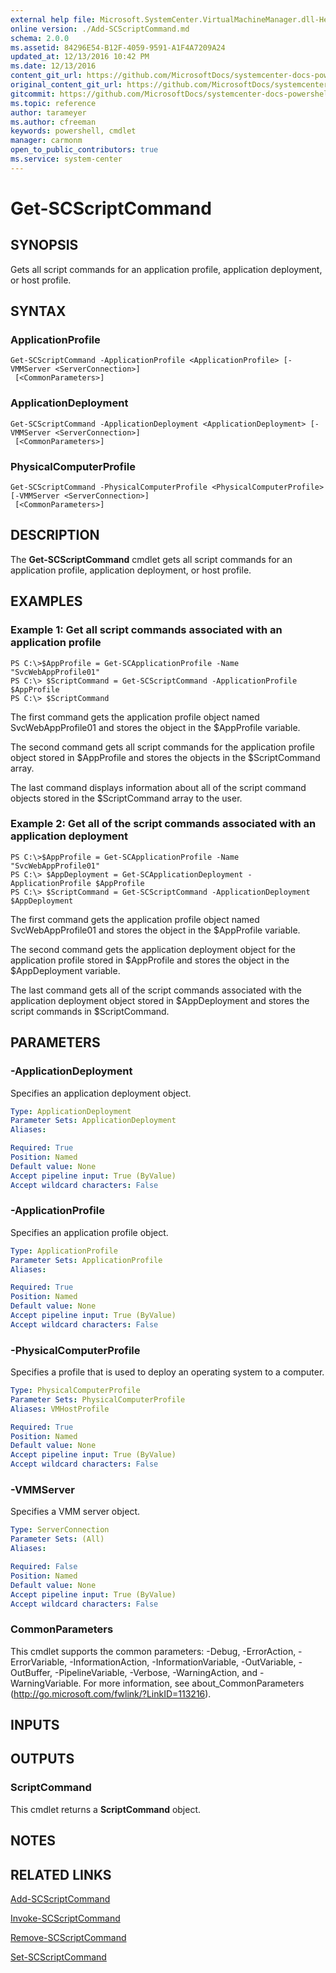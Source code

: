 ```yaml
---
external help file: Microsoft.SystemCenter.VirtualMachineManager.dll-Help.xml
online version: ./Add-SCScriptCommand.md
schema: 2.0.0
ms.assetid: 84296E54-B12F-4059-9591-A1F4A7209A24
updated_at: 12/13/2016 10:42 PM
ms.date: 12/13/2016
content_git_url: https://github.com/MicrosoftDocs/systemcenter-docs-powershell/blob/master/systemcenter-cmdlets/VirtualMachineManager/v1/Get-SCScriptCommand.md
original_content_git_url: https://github.com/MicrosoftDocs/systemcenter-docs-powershell/blob/master/systemcenter-cmdlets/VirtualMachineManager/v1/Get-SCScriptCommand.md
gitcommit: https://github.com/MicrosoftDocs/systemcenter-docs-powershell/blob/ea9507ac2178040476af5407227db8cb97701ea9/systemcenter-cmdlets/VirtualMachineManager/v1/Get-SCScriptCommand.md
ms.topic: reference
author: tarameyer
ms.author: cfreeman
keywords: powershell, cmdlet
manager: carmonm
open_to_public_contributors: true
ms.service: system-center
---
```


# Get-SCScriptCommand

## SYNOPSIS
Gets all script commands for an application profile, application deployment, or host profile.

## SYNTAX

### ApplicationProfile
```
Get-SCScriptCommand -ApplicationProfile <ApplicationProfile> [-VMMServer <ServerConnection>]
 [<CommonParameters>]
```

### ApplicationDeployment
```
Get-SCScriptCommand -ApplicationDeployment <ApplicationDeployment> [-VMMServer <ServerConnection>]
 [<CommonParameters>]
```

### PhysicalComputerProfile
```
Get-SCScriptCommand -PhysicalComputerProfile <PhysicalComputerProfile> [-VMMServer <ServerConnection>]
 [<CommonParameters>]
```

## DESCRIPTION
The **Get-SCScriptCommand** cmdlet gets all script commands for an application profile, application deployment, or host profile.

## EXAMPLES

### Example 1: Get all script commands associated with an application profile
```
PS C:\>$AppProfile = Get-SCApplicationProfile -Name "SvcWebAppProfile01"
PS C:\> $ScriptCommand = Get-SCScriptCommand -ApplicationProfile $AppProfile
PS C:\> $ScriptCommand
```

The first command gets the application profile object named SvcWebAppProfile01 and stores the object in the $AppProfile variable.

The second command gets all script commands for the application profile object stored in $AppProfile and stores the objects in the $ScriptCommand array.

The last command displays information about all of the script command objects stored in the $ScriptCommand array to the user.

### Example 2: Get all of the script commands associated with an application deployment
```
PS C:\>$AppProfile = Get-SCApplicationProfile -Name "SvcWebAppProfile01"
PS C:\> $AppDeployment = Get-SCApplicationDeployment -ApplicationProfile $AppProfile
PS C:\> $ScriptCommand = Get-SCScriptCommand -ApplicationDeployment $AppDeployment
```

The first command gets the application profile object named SvcWebAppProfile01 and stores the object in the $AppProfile variable.

The second command gets the application deployment object for the application profile stored in $AppProfile and stores the object in the $AppDeployment variable.

The last command gets all of the script commands associated with the application deployment object stored in $AppDeployment and stores the script commands in $ScriptCommand.

## PARAMETERS

### -ApplicationDeployment
Specifies an application deployment object.

```yaml
Type: ApplicationDeployment
Parameter Sets: ApplicationDeployment
Aliases: 

Required: True
Position: Named
Default value: None
Accept pipeline input: True (ByValue)
Accept wildcard characters: False
```

### -ApplicationProfile
Specifies an application profile object.

```yaml
Type: ApplicationProfile
Parameter Sets: ApplicationProfile
Aliases: 

Required: True
Position: Named
Default value: None
Accept pipeline input: True (ByValue)
Accept wildcard characters: False
```

### -PhysicalComputerProfile
Specifies a profile that is used to deploy an operating system to a computer.

```yaml
Type: PhysicalComputerProfile
Parameter Sets: PhysicalComputerProfile
Aliases: VMHostProfile

Required: True
Position: Named
Default value: None
Accept pipeline input: True (ByValue)
Accept wildcard characters: False
```

### -VMMServer
Specifies a VMM server object.

```yaml
Type: ServerConnection
Parameter Sets: (All)
Aliases: 

Required: False
Position: Named
Default value: None
Accept pipeline input: True (ByValue)
Accept wildcard characters: False
```

### CommonParameters
This cmdlet supports the common parameters: -Debug, -ErrorAction, -ErrorVariable, -InformationAction, -InformationVariable, -OutVariable, -OutBuffer, -PipelineVariable, -Verbose, -WarningAction, and -WarningVariable. For more information, see about_CommonParameters (http://go.microsoft.com/fwlink/?LinkID=113216).

## INPUTS

## OUTPUTS

### ScriptCommand
This cmdlet returns a **ScriptCommand** object.

## NOTES

## RELATED LINKS

[Add-SCScriptCommand](xref:VirtualMachineManager/v1/Add-SCScriptCommand.md)

[Invoke-SCScriptCommand](xref:VirtualMachineManager/v1/Invoke-SCScriptCommand.md)

[Remove-SCScriptCommand](xref:VirtualMachineManager/v1/Remove-SCScriptCommand.md)

[Set-SCScriptCommand](xref:VirtualMachineManager/v1/Set-SCScriptCommand.md)


